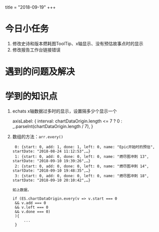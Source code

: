 title = "2018-09-19"
+++

# 今日小任务  
1. 修改史诗和版本燃耗图ToolTip、x轴显示、没有预估故事点时的显示   
2. 修改报告工作台链接错误

# 遇到的问题及解决  

# 学到的知识点  
1. echats x轴数据过多时的显示，设置隔多少个显示一个  
   
    axisLabel: {
            interval: chartDataOrigin.length <= 7 ? 0 : _.parseInt(chartDataOrigin.length / 7),
    }

2. 数组的方法：`arr.every()`  


        0: {start: 0, add: 1, done: 1, left: 0, name: "Epic开始时的预估", startDate: "2018-08-24 11:12:53",…}
        1: {start: 0, add: 0, done: 0, left: 0, name: "燃尽图冲刺 13", startDate: "2018-09-10 19:39:26",…}
        2: {start: 0, add: 0, done: 0, left: 0, name: "燃尽图冲刺 14", startDate: "2018-09-10 19:48:35",…}
        3: {start: 0, add: 0, done: 0, left: 0, name: "燃尽图冲刺 18", startDate: "2018-09-10 20:10:42",…}
       
       如上数据，

       if (ES.chartDataOrigin.every(v => v.start === 0 
        && v.add === 0 
        && v.left === 0 
        && v.done === 0)
        ){
            ...
        }